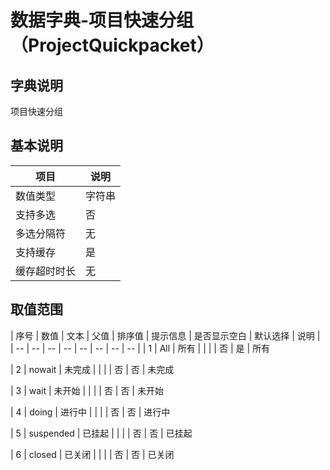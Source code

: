 # 数据字典-项目快速分组（ProjectQuickpacket）
## 字典说明
项目快速分组

## 基本说明
| 项目 | 说明 |
| -- | -- |
| 数值类型 | 字符串 |
| 支持多选 | 否 |
| 多选分隔符 | 无 |
| 支持缓存 | 是 |
| 缓存超时时长 | 无 |

## 取值范围
| 序号 | 数值 | 文本 | 父值 | 排序值 | 提示信息 | 是否显示空白 | 默认选择 | 说明 |
| -- | -- | -- | -- | -- | -- | -- | -- |
| 1 | All | 所有 |  |  |  | 否 | 是 | 所有

| 2 | nowait | 未完成 |  |  |  | 否 | 否 | 未完成

| 3 | wait | 未开始 |  |  |  | 否 | 否 | 未开始

| 4 | doing | 进行中 |  |  |  | 否 | 否 | 进行中

| 5 | suspended | 已挂起 |  |  |  | 否 | 否 | 已挂起

| 6 | closed | 已关闭 |  |  |  | 否 | 否 | 已关闭


